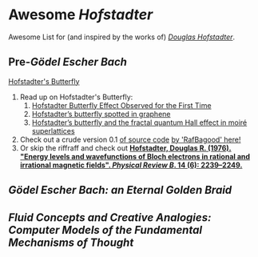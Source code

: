 # Awesome *Hofstadter* 
Awesome List for (and inspired by the works of) [*Douglas Hofstadter*](http://www.cogs.indiana.edu/people/profile.php?u=dughof).


## Pre-*Gödel Escher Bach*  

[Hofstadter's Butterfly](https://en.wikipedia.org/wiki/Hofstadter%27s_butterfly)  
1. Read up on Hofstadter's Butterfly:  
    1. [Hofstadter Butterfly Effect Observed for the First Time](http://www.sci-news.com/physics/article01083-hofstadter-butterfly.html)  
    1. [Hofstadter’s butterfly spotted in graphene](https://physicsworld.com/a/hofstadters-butterfly-spotted-in-graphene/)  
    1. [Hofstadter’s butterfly and the fractal quantum Hall effect in moiré superlattices](https://www.nature.com/articles/nature12186)  
1. Check out a crude version 0.1 [of source code](https://github.com/Alex-Linhares/Hofstadter-Butterfly/blob/master/Hofstadter-Butterfly.ipynb) [by 'RafBagood' here!](https://github.com/RafBagood)  
1. Or skip the riffraff and check out [**Hofstadter, Douglas R. (1976). "Energy levels and wavefunctions of Bloch electrons in rational and irrational magnetic fields". *Physical Review B*. 14 (6): 2239–2249.**](https://journals.aps.org/prb/abstract/10.1103/PhysRevB.14.2239)


## *Gödel Escher Bach: an Eternal Golden Braid*



## *Fluid Concepts and Creative Analogies: Computer Models of the Fundamental Mechanisms of Thought*




